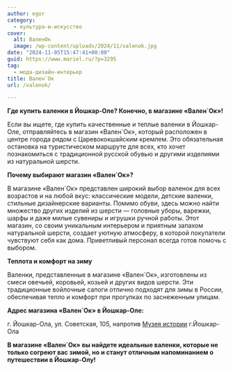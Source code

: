 ```yaml
---
author: egor
category:
  - культура-и-искусство
cover:
  alt: ВаленОк
  image: /wp-content/uploads/2024/11/valenok.jpg
date: "2024-11-05T15:47:41+00:00"
guid: https://www.mariel.ru/?p=3295
tag:
  - мода-дизайн-интерьер
title: Вален`Ок
url: /valenok/

---
```

**Где купить валенки в Йошкар-Оле? Конечно, в магазине «Вален\`Ок»!**

Если вы ищете, где купить качественные и теплые валенки в Йошкар-Оле, отправляйтесь в магазин «Вален\`Ок», который расположен в центре города рядом с Царевококшайским кремлем. Это обязательная остановка на туристическом маршруте для всех, кто хочет познакомиться с традиционной русской обувью и другими изделиями из натуральной шерсти.

**Почему выбирают магазин «Вален\`Ок»?**

В магазине «Вален\`Ок» представлен широкий выбор валенок для всех возрастов и на любой вкус: классические модели, детские валенки, стильные дизайнерские варианты. Помимо обуви, здесь можно найти множество других изделий из шерсти — головные уборы, варежки, шарфы и даже милые сувениры и игрушки ручной работы. Этот магазин, со своим уникальным интерьером и приятным запахом натуральной шерсти, создает уютную атмосферу, в которой покупатели чувствуют себя как дома. Приветливый персонал всегда готов помочь с выбором.

**Теплота и комфорт на зиму**

Валенки, представленные в магазине «Вален\`Ок», изготовлены из смеси овечьей, коровьей, козьей и других видов шерсти. Эти традиционные войлочные сапоги отлично подходят для зимы в России, обеспечивая тепло и комфорт при прогулках по заснеженным улицам.

**Адрес магазина «Вален\`Ок» в Йошкар-Оле:**

г. Йошкар-Ола, ул. Советская, 105, напротив [Музея истории](/muzej-istorii/) г.Йошкар-Ола

**В магазине «Вален\`Ок» вы найдете идеальные валенки, которые не только согреют вас зимой, но и станут отличным напоминанием о путешествии в Йошкар-Олу!**
